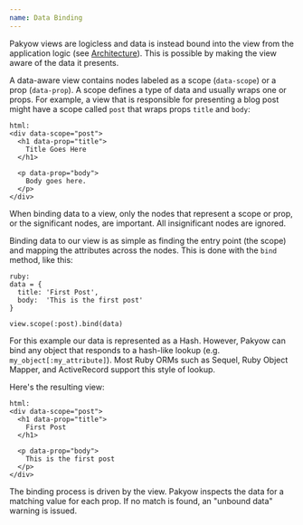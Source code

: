 ```yaml
---
name: Data Binding
---
```


Pakyow views are logicless and data is instead bound into the view from the
application logic (see [Architecture](/docs/getting_started#architecture)). This is possible by making the
view aware of the data it presents.

A data-aware view contains nodes labeled as a scope (`data-scope`) or a prop
(`data-prop`). A scope defines a type of data and usually wraps one or props.
For example, a view that is responsible for presenting a blog post might have a
scope called `post` that wraps props `title` and `body`:

    html:
    <div data-scope="post">
      <h1 data-prop="title">
        Title Goes Here
      </h1>

      <p data-prop="body">
        Body goes here.
      </p>
    </div>

When binding data to a view, only the nodes that represent a scope or prop, or
the significant nodes, are important. All insignificant nodes are ignored.

Binding data to our view is as simple as finding the entry point (the scope) and
mapping the attributes across the nodes. This is done with the `bind` method,
like this:

    ruby:
    data = {
      title: 'First Post',
      body:  'This is the first post'
    }

    view.scope(:post).bind(data)

For this example our data is represented as a Hash. However, Pakyow can bind any
object that responds to a hash-like lookup (e.g. `my_object[:my_attribute]`).
Most Ruby ORMs such as Sequel, Ruby Object Mapper, and ActiveRecord support this
style of lookup.

Here's the resulting view:

    html:
    <div data-scope="post">
      <h1 data-prop="title">
        First Post
      </h1>

      <p data-prop="body">
        This is the first post
      </p>
    </div>

The binding process is driven by the view. Pakyow inspects the data for a
matching value for each prop. If no match is found, an "unbound data" warning is
issued.

